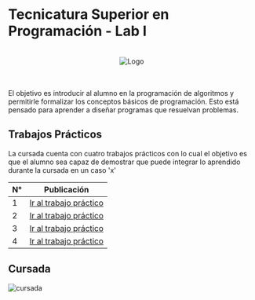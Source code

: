 #  Tecnicatura Superior en Programación - Lab I
<p align="center">
  <br>
  <img alt="Logo" src="https://github.com/programativo/UTN-TSP-LABI/blob/master/Bibliotecas/utnfra.jpg?raw=true" />
  <br><br><br>
</p>


El objetivo es introducir al alumno en la programación de algoritmos y permitirle formalizar los conceptos básicos de programación.  Esto está pensado para aprender a diseñar programas que resuelvan problemas.

## Trabajos Prácticos

La cursada cuenta con cuatro trabajos prácticos con lo cual el objetivo es que el alumno sea capaz de demostrar que puede integrar lo aprendido durante la cursada en un caso 'x'

|N°				| Publicación 	| 
| ------------- | ------------- |
| 1 			| [Ir al trabajo práctico](/tree/master/Trabajo%20Practico%201) | 
| 2 			| [Ir al trabajo práctico](/tree/master/Trabajo%20Practico%202) |
| 3 			| [Ir al trabajo práctico](/tree/master/Trabajo%20Practico%203) | 
| 4 			| [Ir al trabajo práctico](/tree/master/Trabajo%20Practico%204) |

## Cursada

![cursada](https://github.com/programativo/UTN-TSP-LABI/blob/master/Bibliotecas/Curso_%20Programacion_%20Lab_.png?raw=true)

